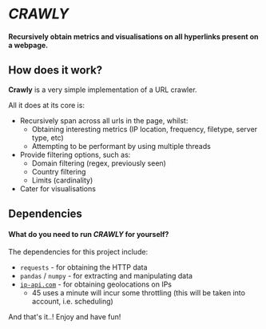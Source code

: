 # *CRAWLY*
#### Recursively obtain metrics and visualisations on all hyperlinks present on a webpage.

## How does it work?
**Crawly** is a very simple implementation of a URL crawler.

All it does at its core is:
- Recursively span across all urls in the page, whilst:
    - Obtaining interesting metrics (IP location, frequency, filetype, server type, etc)
    - Attempting to be performant by using multiple threads
- Provide filtering options, such as:
    - Domain filtering (regex, previously seen)
    - Country filtering
    - Limits (cardinality)
- Cater for visualisations

## Dependencies
#### What do you need to run *CRAWLY* for yourself?
The dependencies for this project include:
- `requests` - for obtaining the HTTP data
- `pandas` / `numpy` - for extracting and manipulating data
- [`ip-api.com`](https://ip-api.com/) - for obtaining geolocations on IPs
    - 45 uses a minute will incur some throttling (this will be taken into account, i.e. scheduling)

And that's it..! Enjoy and have fun!